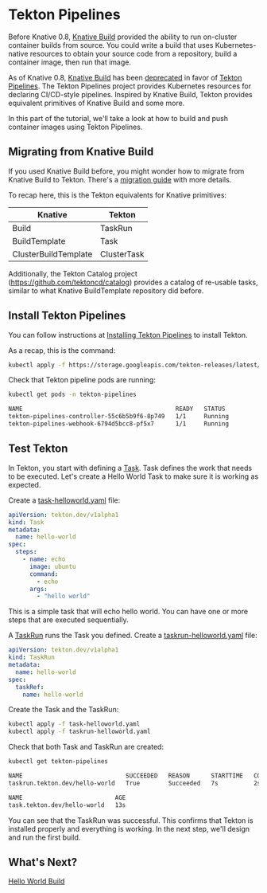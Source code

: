 # Tekton Pipelines

Before Knative 0.8, [Knative Build](https://www.knative.dev/docs/build/) provided the ability to run on-cluster container builds from source. You could write a build that uses Kubernetes-native resources to obtain your source code from a repository, build a container image, then run that image.

As of Knative 0.8, [Knative Build](https://www.knative.dev/docs/build/) has been [deprecated](https://github.com/knative/build/issues/614) in favor of [Tekton Pipelines](https://github.com/tektoncd/pipeline). The Tekton Pipelines project provides Kubernetes resources for declaring CI/CD-style pipelines. Inspired by Knative Build, Tekton provides equivalent primitives of Knative Build and some more.

In this part of the tutorial, we'll take a look at how to build and push container images using Tekton Pipelines. 

## Migrating from Knative Build

If you used Knative Build before, you might wonder how to migrate from Knative Build to Tekton. There's a [migration guide](https://github.com/tektoncd/pipeline/blob/master/docs/migrating-from-knative-build.md) with more details. 

To recap here, this is the Tekton equivalents for Knative primitives:

| **Knative**          | **Tekton**  |
|----------------------|-------------|
| Build                | TaskRun     |
| BuildTemplate        | Task        |
| ClusterBuildTemplate | ClusterTask |

Additionally, the Tekton Catalog project (https://github.com/tektoncd/catalog) provides a catalog of re-usable tasks, similar to what Knative BuildTemplate repository did before.

## Install Tekton Pipelines

You can follow instructions at [Installing Tekton Pipelines](https://github.com/tektoncd/pipeline/blob/master/docs/install.md) to install Tekton. 

As a recap, this is the command:

```bash
kubectl apply -f https://storage.googleapis.com/tekton-releases/latest/release.yaml
```

Check that Tekton pipeline pods are running:

```bash
kubectl get pods -n tekton-pipelines

NAME                                           READY   STATUS
tekton-pipelines-controller-55c6b5b9f6-8p749   1/1     Running
tekton-pipelines-webhook-6794d5bcc8-pf5x7      1/1     Running
```

## Test Tekton

In Tekton, you start with defining a [Task](https://github.com/tektoncd/pipeline/blob/master/docs/tasks.md). Task defines the work that needs to be executed. Let's create a Hello World Task to make sure it is working as expected. 

Create a [task-helloworld.yaml](../build/task-helloworld.yaml) file:

```yaml
apiVersion: tekton.dev/v1alpha1
kind: Task
metadata:
  name: hello-world
spec:
  steps:
    - name: echo
      image: ubuntu
      command:
        - echo
      args:
        - "hello world"
```

This is a simple task that will echo hello world. You can have one or more steps that are executed sequentially. 

A [TaskRun](https://github.com/tektoncd/pipeline/blob/master/docs/taskruns.md) runs the Task you defined. Create a [taskrun-helloworld.yaml](../build/taskrun-helloworld.yaml) file:

```yaml
apiVersion: tekton.dev/v1alpha1
kind: TaskRun
metadata:
  name: hello-world
spec:
  taskRef:
    name: hello-world
```

Create the Task and the TaskRun:

```bash
kubectl apply -f task-helloworld.yaml
kubectl apply -f taskrun-helloworld.yaml
```

Check that both Task and TaskRun are created:

```bash
kubectl get tekton-pipelines

NAME                             SUCCEEDED   REASON      STARTTIME   COMPLETIONTIME
taskrun.tekton.dev/hello-world   True        Succeeded   7s          2s

NAME                          AGE
task.tekton.dev/hello-world   13s
```

You can see that the TaskRun was successful. This confirms that Tekton is installed properly and everything is working. In the next step, we'll design and run the first build. 

## What's Next?

[Hello World Build](12-tekton-helloworldbuild.md)

